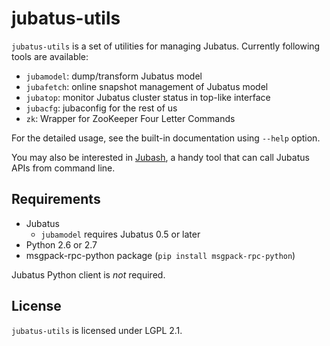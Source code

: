 jubatus-utils
================================

``jubatus-utils`` is a set of utilities for managing Jubatus.
Currently following tools are available:

* ``jubamodel``: dump/transform Jubatus model
* ``jubafetch``: online snapshot management of Jubatus model
* ``jubatop``: monitor Jubatus cluster status in top-like interface
* ``jubacfg``: jubaconfig for the rest of us
* ``zk``: Wrapper for ZooKeeper Four Letter Commands

For the detailed usage, see the built-in documentation using ``--help`` option.

You may also be interested in [Jubash](https://github.com/kmaehashi/jubash), a handy tool that can call Jubatus APIs from command line.

Requirements
----------------

* Jubatus
  * ``jubamodel`` requires Jubatus 0.5 or later
* Python 2.6 or 2.7
* msgpack-rpc-python package (``pip install msgpack-rpc-python``)

Jubatus Python client is *not* required.

License
----------------

``jubatus-utils`` is licensed under LGPL 2.1.
